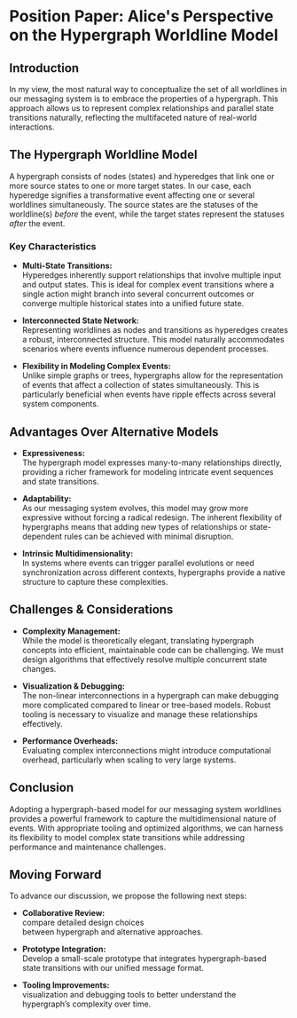 # Position Paper: Alice's Perspective on the Hypergraph Worldline Model

## Introduction

In my view, the most natural way to conceptualize the set of all
worldlines in our messaging system is to embrace the properties of a
hypergraph. This approach allows us to represent complex relationships
and parallel state transitions naturally, reflecting the multifaceted
nature of real-world interactions.

## The Hypergraph Worldline Model

A hypergraph consists of nodes (states) and hyperedges that link one or
more source states to one or more target states. In our case, each
hyperedge signifies a transformative event affecting one or several
worldlines simultaneously. The source states are the statuses of the
worldline(s) *before* the event, while the target states represent the
statuses *after* the event.

### Key Characteristics

- **Multi-State Transitions:**  
  Hyperedges inherently support relationships that involve multiple
  input and output states. This is ideal for complex event transitions
  where a single action might branch into several concurrent outcomes or
  converge multiple historical states into a unified future state.

- **Interconnected State Network:**  
  Representing worldlines as nodes and transitions as hyperedges
  creates a robust, interconnected structure. This model naturally
  accommodates scenarios where events influence numerous dependent
  processes.

- **Flexibility in Modeling Complex Events:**  
  Unlike simple graphs or trees, hypergraphs allow for the
  representation of events that affect a collection of states
  simultaneously. This is particularly beneficial when events have
  ripple effects across several system components.

## Advantages Over Alternative Models

- **Expressiveness:**  
  The hypergraph model expresses many-to-many relationships directly,
  providing a richer framework for modeling intricate event sequences
  and state transitions.

- **Adaptability:**  
  As our messaging system evolves, this model may grow more expressive
  without forcing a radical redesign. The inherent flexibility of
  hypergraphs means that adding new types of relationships or state-
  dependent rules can be achieved with minimal disruption.

- **Intrinsic Multidimensionality:**  
  In systems where events can trigger parallel evolutions or need
  synchronization across different contexts, hypergraphs provide a
  native structure to capture these complexities.

## Challenges & Considerations

- **Complexity Management:**  
  While the model is theoretically elegant, translating hypergraph
  concepts into efficient, maintainable code can be challenging. We must
  design algorithms that effectively resolve multiple concurrent state
  changes.

- **Visualization & Debugging:**  
  The non-linear interconnections in a hypergraph can make debugging
  more complicated compared to linear or tree-based models. Robust
  tooling is necessary to visualize and manage these relationships
  effectively.

- **Performance Overheads:**  
  Evaluating complex interconnections might introduce computational
  overhead, particularly when scaling to very large systems.

## Conclusion

Adopting a hypergraph-based model for our messaging system worldlines
provides a powerful framework to capture the multidimensional nature of
events. With appropriate tooling and optimized algorithms, we can harness
its flexibility to model complex state transitions while addressing
performance and maintenance challenges.

## Moving Forward

To advance our discussion, we propose the following next steps:

- **Collaborative Review:**  
  compare detailed design choices  
  between hypergraph and alternative approaches.

- **Prototype Integration:**  
  Develop a small-scale prototype that integrates hypergraph-based  
  state transitions with our unified message format.

- **Tooling Improvements:**  
  visualization and debugging tools to better understand the  
  hypergraph’s complexity over time.
